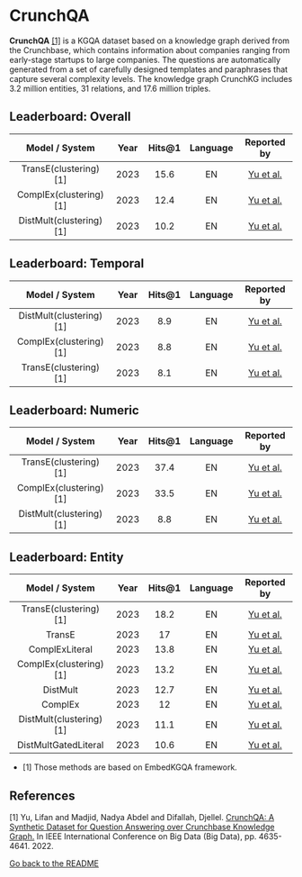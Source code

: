# CrunchQA

**CrunchQA** [[1]](#myfootnote1)</sup> is a KGQA dataset based on a knowledge graph derived from the Crunchbase, which contains information about companies ranging from early-stage startups to large companies. The questions are automatically generated from a set of carefully designed templates and paraphrases that capture several complexity levels. The knowledge graph CrunchKG includes 3.2 million entities, 31 relations, and 17.6 million triples.


## Leaderboard: Overall 


|      Model / System      | Year  | Hits@1 | Language |                             Reported by                             |
|:------------------------:|:-----:|:------:|:--------:|:-------------------------------------------------------------------:|
|  TransE(clustering) [1]  | 2023  |  15.6  |   EN     | [Yu et al.](https://ieeexplore.ieee.org/abstract/document/10021012) |
| ComplEx(clustering) [1]  | 2023  |  12.4  |   EN     | [Yu et al.](https://ieeexplore.ieee.org/abstract/document/10021012) |
| DistMult(clustering) [1] | 2023  |  10.2  |   EN     | [Yu et al.](https://ieeexplore.ieee.org/abstract/document/10021012) |



## Leaderboard: Temporal 


|       Model / System       | Year  | Hits@1 | Language |                             Reported by                             |
|:--------------------------:|:-----:|:------:|:--------:|:-------------------------------------------------------------------:|
|  DistMult(clustering) [1]  | 2023  |  8.9   |   EN     | [Yu et al.](https://ieeexplore.ieee.org/abstract/document/10021012) |
|  ComplEx(clustering) [1]   | 2023  |  8.8   |   EN     | [Yu et al.](https://ieeexplore.ieee.org/abstract/document/10021012) |
|   TransE(clustering) [1]   | 2023  |  8.1   |   EN     | [Yu et al.](https://ieeexplore.ieee.org/abstract/document/10021012) |



## Leaderboard: Numeric 


|      Model / System      | Year  | Hits@1 | Language |                             Reported by                             |
|:------------------------:|:-----:|:------:|:--------:|:-------------------------------------------------------------------:|
|  TransE(clustering) [1]  | 2023  |  37.4  |   EN     | [Yu et al.](https://ieeexplore.ieee.org/abstract/document/10021012) |
| ComplEx(clustering) [1]  | 2023  |  33.5  |   EN     | [Yu et al.](https://ieeexplore.ieee.org/abstract/document/10021012) |
| DistMult(clustering) [1] | 2023  |  8.8   |   EN     | [Yu et al.](https://ieeexplore.ieee.org/abstract/document/10021012) |




## Leaderboard: Entity


|       Model / System        | Year  | Hits@1 | Language |                             Reported by                             |
|:---------------------------:|:-----:|:------:|:--------:|:-------------------------------------------------------------------:|
|   TransE(clustering) [1]    | 2023  |  18.2  |   EN     | [Yu et al.](https://ieeexplore.ieee.org/abstract/document/10021012) |
|           TransE            | 2023  |   17   |   EN     | [Yu et al.](https://ieeexplore.ieee.org/abstract/document/10021012) |
|       ComplExLiteral        | 2023  |  13.8  |   EN     | [Yu et al.](https://ieeexplore.ieee.org/abstract/document/10021012) |
|   ComplEx(clustering) [1]   | 2023  |  13.2  |   EN     | [Yu et al.](https://ieeexplore.ieee.org/abstract/document/10021012) |
|          DistMult           | 2023  |  12.7  |   EN     | [Yu et al.](https://ieeexplore.ieee.org/abstract/document/10021012) |
|           ComplEx           | 2023  |   12   |   EN     | [Yu et al.](https://ieeexplore.ieee.org/abstract/document/10021012) |
|  DistMult(clustering) [1]   | 2023  |  11.1  |   EN     | [Yu et al.](https://ieeexplore.ieee.org/abstract/document/10021012) |
|    DistMultGatedLiteral     | 2023  |  10.6  |   EN     | [Yu et al.](https://ieeexplore.ieee.org/abstract/document/10021012) |


* [1] Those methods are based on EmbedKGQA framework. 

## References
<a name="myfootnote1">[1]</a> Yu, Lifan and Madjid, Nadya Abdel and Difallah, Djellel. [CrunchQA: A Synthetic Dataset for Question Answering over Crunchbase Knowledge Graph.](https://ieeexplore.ieee.org/abstract/document/10021012) In IEEE International Conference on Big Data (Big Data), pp. 4635-4641. 2022.

[Go back to the README](../README.md)